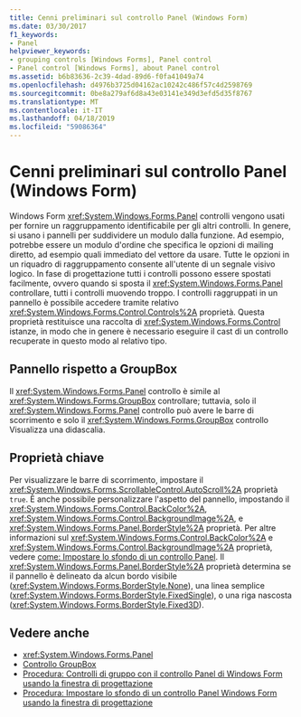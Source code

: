 ```yaml
---
title: Cenni preliminari sul controllo Panel (Windows Form)
ms.date: 03/30/2017
f1_keywords:
- Panel
helpviewer_keywords:
- grouping controls [Windows Forms], Panel control
- Panel control [Windows Forms], about Panel control
ms.assetid: b6b83636-2c39-4dad-89d6-f0fa41049a74
ms.openlocfilehash: d4976b3725d04162ac10242c486f57c4d2598769
ms.sourcegitcommit: 0be8a279af6d8a43e03141e349d3efd5d35f8767
ms.translationtype: MT
ms.contentlocale: it-IT
ms.lasthandoff: 04/18/2019
ms.locfileid: "59086364"
---
```

# <a name="panel-control-overview-windows-forms"></a>Cenni preliminari sul controllo Panel (Windows Form)
Windows Form <xref:System.Windows.Forms.Panel> controlli vengono usati per fornire un raggruppamento identificabile per gli altri controlli. In genere, si usano i pannelli per suddividere un modulo dalla funzione. Ad esempio, potrebbe essere un modulo d'ordine che specifica le opzioni di mailing diretto, ad esempio quali immediato del vettore da usare. Tutte le opzioni in un riquadro di raggruppamento consente all'utente di un segnale visivo logico. In fase di progettazione tutti i controlli possono essere spostati facilmente, ovvero quando si sposta il <xref:System.Windows.Forms.Panel> controllare, tutti i controlli muovendo troppo. I controlli raggruppati in un pannello è possibile accedere tramite relativo <xref:System.Windows.Forms.Control.Controls%2A> proprietà. Questa proprietà restituisce una raccolta di <xref:System.Windows.Forms.Control> istanze, in modo che in genere è necessario eseguire il cast di un controllo recuperate in questo modo al relativo tipo.  
  
## <a name="panel-versus-groupbox"></a>Pannello rispetto a GroupBox  
 Il <xref:System.Windows.Forms.Panel> controllo è simile al <xref:System.Windows.Forms.GroupBox> controllare; tuttavia, solo il <xref:System.Windows.Forms.Panel> controllo può avere le barre di scorrimento e solo il <xref:System.Windows.Forms.GroupBox> controllo Visualizza una didascalia.  
  
## <a name="key-properties"></a>Proprietà chiave  
 Per visualizzare le barre di scorrimento, impostare il <xref:System.Windows.Forms.ScrollableControl.AutoScroll%2A> proprietà `true`. È anche possibile personalizzare l'aspetto del pannello, impostando il <xref:System.Windows.Forms.Control.BackColor%2A>, <xref:System.Windows.Forms.Control.BackgroundImage%2A>, e <xref:System.Windows.Forms.Panel.BorderStyle%2A> proprietà. Per altre informazioni sul <xref:System.Windows.Forms.Control.BackColor%2A> e <xref:System.Windows.Forms.Control.BackgroundImage%2A> proprietà, vedere [come: Impostare lo sfondo di un controllo Panel](how-to-set-the-background-of-a-windows-forms-panel.md). Il <xref:System.Windows.Forms.Panel.BorderStyle%2A> proprietà determina se il pannello è delineato da alcun bordo visibile (<xref:System.Windows.Forms.BorderStyle.None>), una linea semplice (<xref:System.Windows.Forms.BorderStyle.FixedSingle>), o una riga nascosta (<xref:System.Windows.Forms.BorderStyle.Fixed3D>).  
  
## <a name="see-also"></a>Vedere anche

- <xref:System.Windows.Forms.Panel>
- [Controllo GroupBox](groupbox-control-windows-forms.md)
- [Procedura: Controlli di gruppo con il controllo Panel di Windows Form usando la finestra di progettazione](group-controls-with-wf-panel-control-using-the-designer.md)
- [Procedura: Impostare lo sfondo di un controllo Panel Windows Form usando la finestra di progettazione](how-to-set-the-background-of-a-windows-forms-panel-using-the-designer.md)

